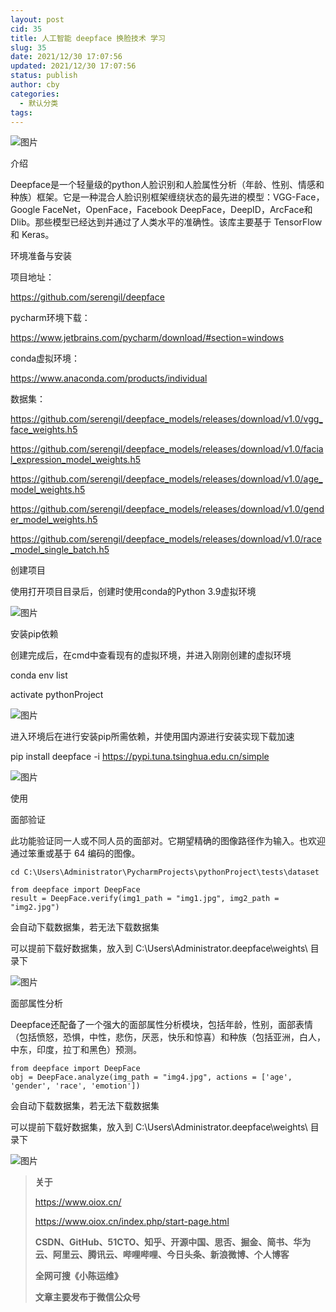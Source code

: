 ```yaml
---
layout: post
cid: 35
title: 人工智能 deepface 换脸技术 学习
slug: 35
date: 2021/12/30 17:07:56
updated: 2021/12/30 17:07:56
status: publish
author: cby
categories: 
  - 默认分类
tags: 
---
```



![图片](https://p3-juejin.byteimg.com/tos-cn-i-k3u1fbpfcp/5551722f4b254661b22663128f7e538a~tplv-k3u1fbpfcp-zoom-1.image)

  

介绍  

  

Deepface是一个轻量级的python人脸识别和人脸属性分析（年龄、性别、情感和种族）框架。它是一种混合人脸识别框架缠绕状态的最先进的模型：VGG-Face，Google FaceNet，OpenFace，Facebook DeepFace，DeepID，ArcFace和Dlib。那些模型已经达到并通过了人类水平的准确性。该库主要基于 TensorFlow 和 Keras。

  

环境准备与安装

  

项目地址：

https://github.com/serengil/deepface

  

pycharm环境下载：

https://www.jetbrains.com/pycharm/download/#section=windows

  

conda虚拟环境：

https://www.anaconda.com/products/individual

  

数据集：

https://github.com/serengil/deepface_models/releases/download/v1.0/vgg_face_weights.h5

https://github.com/serengil/deepface_models/releases/download/v1.0/facial_expression_model_weights.h5

https://github.com/serengil/deepface_models/releases/download/v1.0/age_model_weights.h5

https://github.com/serengil/deepface_models/releases/download/v1.0/gender_model_weights.h5

https://github.com/serengil/deepface_models/releases/download/v1.0/race_model_single_batch.h5

  

创建项目

使用打开项目目录后，创建时使用conda的Python 3.9虚拟环境

  

![图片](https://p3-juejin.byteimg.com/tos-cn-i-k3u1fbpfcp/c75238b7236542c3b67dc3f0999438a1~tplv-k3u1fbpfcp-zoom-1.image)

  

安装pip依赖

创建完成后，在cmd中查看现有的虚拟环境，并进入刚刚创建的虚拟环境

conda env list

activate pythonProject

  

![图片](https://p3-juejin.byteimg.com/tos-cn-i-k3u1fbpfcp/6acad22ae9b64ed99174838b5daefced~tplv-k3u1fbpfcp-zoom-1.image)

  

进入环境后在进行安装pip所需依赖，并使用国内源进行安装实现下载加速

pip install deepface -i https://pypi.tuna.tsinghua.edu.cn/simple

  

![图片](https://p3-juejin.byteimg.com/tos-cn-i-k3u1fbpfcp/58f5096a70834443a804991aaf14f527~tplv-k3u1fbpfcp-zoom-1.image)

  

使用

  

面部验证

  

此功能验证同一人或不同人员的面部对。它期望精确的图像路径作为输入。也欢迎通过笨重或基于 64 编码的图像。

  

```
cd C:\Users\Administrator\PycharmProjects\pythonProject\tests\dataset

from deepface import DeepFace
result = DeepFace.verify(img1_path = "img1.jpg", img2_path = "img2.jpg")
```

  

会自动下载数据集，若无法下载数据集

可以提前下载好数据集，放入到 C:\\Users\\Administrator.deepface\\weights\\ 目录下

  
  

![图片](https://p3-juejin.byteimg.com/tos-cn-i-k3u1fbpfcp/8a60acdc50a9463081d7aad9159d6955~tplv-k3u1fbpfcp-zoom-1.image)

  

面部属性分析

  

Deepface还配备了一个强大的面部属性分析模块，包括年龄，性别，面部表情（包括愤怒，恐惧，中性，悲伤，厌恶，快乐和惊喜）和种族（包括亚洲，白人，中东，印度，拉丁和黑色）预测。

  

```
from deepface import DeepFace
obj = DeepFace.analyze(img_path = "img4.jpg", actions = ['age', 'gender', 'race', 'emotion'])
```

  

会自动下载数据集，若无法下载数据集

可以提前下载好数据集，放入到 C:\\Users\\Administrator.deepface\\weights\\ 目录下

  

![图片](https://p3-juejin.byteimg.com/tos-cn-i-k3u1fbpfcp/de61bf44979c40f58c8d53fb760fd63e~tplv-k3u1fbpfcp-zoom-1.image)

> **关于**
>
> https://www.oiox.cn/
>
> https://www.oiox.cn/index.php/start-page.html
>
> **CSDN、GitHub、51CTO、知乎、开源中国、思否、掘金、简书、华为云、阿里云、腾讯云、哔哩哔哩、今日头条、新浪微博、个人博客**
>
> **全网可搜《小陈运维》**
>
> **文章主要发布于微信公众号**